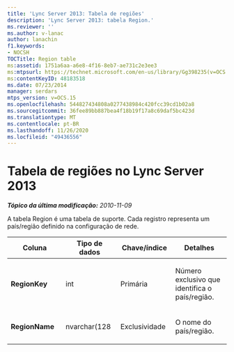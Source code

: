 ```yaml
---
title: 'Lync Server 2013: Tabela de regiões'
description: 'Lync Server 2013: tabela Region.'
ms.reviewer: ''
ms.author: v-lanac
author: lanachin
f1.keywords:
- NOCSH
TOCTitle: Region table
ms:assetid: 1751a6aa-a6e8-4f16-8eb7-ae731c2e3ee3
ms:mtpsurl: https://technet.microsoft.com/en-us/library/Gg398235(v=OCS.15)
ms:contentKeyID: 48183518
ms.date: 07/23/2014
manager: serdars
mtps_version: v=OCS.15
ms.openlocfilehash: 544827434808a0277438984c420fcc39cd1b02a8
ms.sourcegitcommit: 36fee89bb887bea4f18b19f17a8c69daf5bc423d
ms.translationtype: MT
ms.contentlocale: pt-BR
ms.lasthandoff: 11/26/2020
ms.locfileid: "49436556"
---
```

# <a name="region-table-in-lync-server-2013"></a>Tabela de regiões no Lync Server 2013

<div data-xmlns="http://www.w3.org/1999/xhtml">

<div class="topic" data-xmlns="http://www.w3.org/1999/xhtml" data-msxsl="urn:schemas-microsoft-com:xslt" data-cs="https://msdn.microsoft.com/">

<div data-asp="https://msdn2.microsoft.com/asp">



</div>

<div id="mainSection">

<div id="mainBody">

<span> </span>

_**Tópico da última modificação:** 2010-11-09_

A tabela Region é uma tabela de suporte. Cada registro representa um país/região definido na configuração de rede.


<table>
<colgroup>
<col style="width: 25%" />
<col style="width: 25%" />
<col style="width: 25%" />
<col style="width: 25%" />
</colgroup>
<thead>
<tr class="header">
<th><strong>Coluna</strong></th>
<th><strong>Tipo de dados</strong></th>
<th><strong>Chave/índice</strong></th>
<th><strong>Detalhes</strong></th>
</tr>
</thead>
<tbody>
<tr class="odd">
<td><p><strong>RegionKey</strong></p></td>
<td><p>int</p></td>
<td><p>Primária</p></td>
<td><p>Número exclusivo que identifica o país/região.</p></td>
</tr>
<tr class="even">
<td><p><strong>RegionName</strong></p></td>
<td><p>nvarchar(128</p></td>
<td><p>Exclusividade</p></td>
<td><p>O nome do país/região.</p></td>
</tr>
</tbody>
</table>


</div>

<span> </span>

</div>

</div>

</div>

